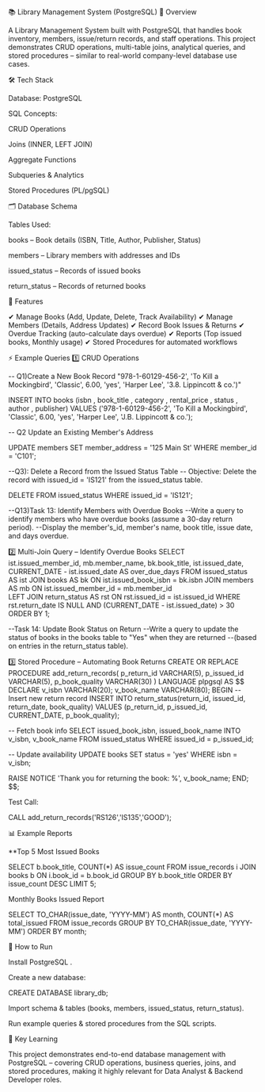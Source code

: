 📚 Library Management System (PostgreSQL)
📖 Overview

A Library Management System built with PostgreSQL that handles book inventory, members, issue/return records, and staff operations.
This project demonstrates CRUD operations, multi-table joins, analytical queries, and stored procedures – similar to real-world company-level database use cases.

🛠 Tech Stack

Database: PostgreSQL

SQL Concepts:

CRUD Operations

Joins (INNER, LEFT JOIN)

Aggregate Functions

Subqueries & Analytics

Stored Procedures (PL/pgSQL)

🗂 Database Schema

Tables Used:

books – Book details (ISBN, Title, Author, Publisher, Status)

members – Library members with addresses and IDs

issued_status – Records of issued books

return_status – Records of returned books

🔑 Features

✔ Manage Books (Add, Update, Delete, Track Availability)
✔ Manage Members (Details, Address Updates)
✔ Record Book Issues & Returns
✔ Overdue Tracking (auto-calculate days overdue)
✔ Reports (Top issued books, Monthly usage)
✔ Stored Procedures for automated workflows

⚡ Example Queries
1️⃣ CRUD Operations

-- Q1)Create a New Book Record "978-1-60129-456-2', 'To Kill a Mockingbird', 'Classic', 6.00, 'yes', 'Harper Lee', '3.8. Lippincott & co.')"

INSERT INTO books (isbn , book_title , category , rental_price , status , author , publisher) 
VALUES
('978-1-60129-456-2', 'To Kill a Mockingbird', 'Classic', 6.00, 'yes', 'Harper Lee', 'J.B. Lippincott & co.');


-- Q2 Update an Existing Member's Address

UPDATE members
SET member_address = '125 Main St'
WHERE member_id = 'C101';


--Q3): Delete a Record from the Issued Status Table 
-- Objective: Delete the record with issued_id = 'IS121' from the issued_status table.

DELETE FROM issued_status
WHERE issued_id = 'IS121';


--Q13)Task 13: Identify Members with Overdue Books
--Write a query to identify members who have overdue books (assume a 30-day return period).
--Display the member's_id, member's name, book title, issue date, and days overdue.



2️⃣ Multi-Join Query – Identify Overdue Books
SELECT 
     ist.issued_member_id,
     mb.member_name,
     bk.book_title,
     ist.issued_date,
     CURRENT_DATE - ist.issued_date AS over_due_days
FROM issued_status AS ist 
JOIN books AS bk ON ist.issued_book_isbn = bk.isbn
JOIN members AS mb ON ist.issued_member_id = mb.member_id	
LEFT JOIN return_status AS rst ON rst.issued_id = ist.issued_id
WHERE rst.return_date IS NULL
  AND (CURRENT_DATE - ist.issued_date) > 30 
ORDER BY 1;




--Task 14: Update Book Status on Return
--Write a query to update the status of books in the books table to "Yes" when they are returned 
--(based on entries in the return_status table).


3️⃣ Stored Procedure – Automating Book Returns
CREATE OR REPLACE PROCEDURE add_return_records(
   p_return_id VARCHAR(5), 
   p_issued_id VARCHAR(5), 
   p_book_quality VARCHAR(30)
) LANGUAGE plpgsql
AS $$
DECLARE 
   v_isbn VARCHAR(20);
   v_book_name VARCHAR(80);
BEGIN 
   -- Insert new return record
   INSERT INTO return_status(return_id, issued_id, return_date, book_quality)
   VALUES (p_return_id, p_issued_id, CURRENT_DATE, p_book_quality);
       
   -- Fetch book info
   SELECT issued_book_isbn, issued_book_name
   INTO v_isbn, v_book_name
   FROM issued_status
   WHERE issued_id = p_issued_id;

   -- Update availability
   UPDATE books 
   SET status = 'yes'
   WHERE isbn = v_isbn;

   RAISE NOTICE 'Thank you for returning the book: %', v_book_name;
END;
$$;


Test Call:

CALL add_return_records('RS126','IS135','GOOD');

📊 Example Reports

**Top 5 Most Issued Books

SELECT b.book_title, COUNT(*) AS issue_count
FROM issue_records i
JOIN books b ON i.book_id = b.book_id
GROUP BY b.book_title
ORDER BY issue_count DESC
LIMIT 5;


Monthly Books Issued Report

SELECT TO_CHAR(issue_date, 'YYYY-MM') AS month, COUNT(*) AS total_issued
FROM issue_records
GROUP BY TO_CHAR(issue_date, 'YYYY-MM')
ORDER BY month;

🚀 How to Run

Install PostgreSQL
.

Create a new database:

CREATE DATABASE library_db;


Import schema & tables (books, members, issued_status, return_status).

Run example queries & stored procedures from the SQL scripts.

📌 Key Learning

This project demonstrates end-to-end database management with PostgreSQL – covering CRUD operations, business queries, joins, and stored procedures, making it highly relevant for Data Analyst & Backend Developer roles.
